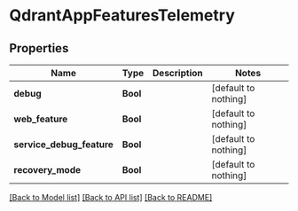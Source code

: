 # QdrantAppFeaturesTelemetry


## Properties
Name | Type | Description | Notes
------------ | ------------- | ------------- | -------------
**debug** | **Bool** |  | [default to nothing]
**web_feature** | **Bool** |  | [default to nothing]
**service_debug_feature** | **Bool** |  | [default to nothing]
**recovery_mode** | **Bool** |  | [default to nothing]


[[Back to Model list]](../README.md#models) [[Back to API list]](../README.md#api-endpoints) [[Back to README]](../README.md)


